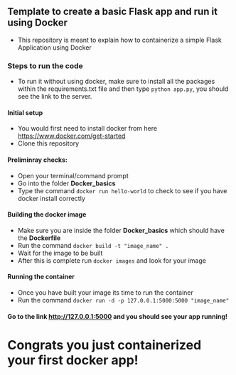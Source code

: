 ## Template to create a basic Flask app and run it using Docker

- This repository is meant to explain how to containerize a simple Flask Application using Docker

### Steps to run the code
- To run it without using docker, make sure to install all the packages within the requirements.txt file and then type ```python app.py```, you should see the link to the server.
#### Initial setup
- You would first need to install docker from here https://www.docker.com/get-started
- Clone this repository

#### Preliminray checks:
  - Open your terminal/command prompt
  - Go into the folder ****Docker_basics****
  - Type the command ```docker run hello-world``` to check to see if you have docker install correctly

#### Building the docker image
  - Make sure you are inside the folder ****Docker_basics**** which should have the ****Dockerfile****
  - Run the command ```docker build -t "image_name" .```
  - Wait for the image to be built
  - After this is complete run ```docker images``` and look for your image

#### Running the container
  - Once you have built your image its time to run the container
  - Run the command ```docker run -d -p 127.0.0.1:5000:5000 "image_name"```

#### Go to the link http://127.0.0.1:5000 and you should see your app running!

# Congrats you just containerized your first docker app!
